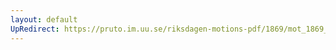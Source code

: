 ```yaml
---
layout: default
UpRedirect: https://pruto.im.uu.se/riksdagen-motions-pdf/1869/mot_1869__ak__1/mot_1869__ak__1-001.pdf
---
```

